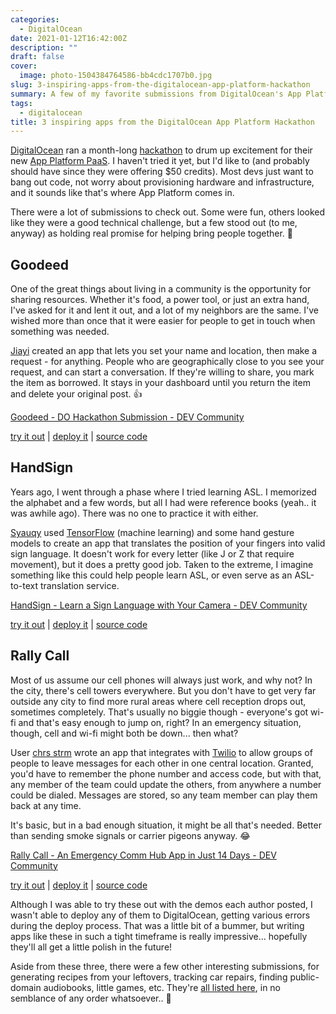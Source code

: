 ```yaml
---
categories:
  - DigitalOcean
date: 2021-01-12T16:42:00Z
description: ""
draft: false
cover:
  image: photo-1504384764586-bb4cdc1707b0.jpg
slug: 3-inspiring-apps-from-the-digitalocean-app-platform-hackathon
summary: A few of my favorite submissions from DigitalOcean's App Platform hackathon, that hold real promise for bringing people together!
tags:
  - digitalocean
title: 3 inspiring apps from the DigitalOcean App Platform Hackathon
---
```

[DigitalOcean](https://m.do.co/c/448f25462030) ran a month-long [hackathon](https://dev.to/devteam/announcing-the-digitalocean-app-platform-hackathon-on-dev-2i1k) to drum up excitement for their new [App Platform PaaS](https://www.digitalocean.com/docs/app-platform/). I haven't tried it yet, but I'd like to (and probably should have since they were offering $50 credits). Most devs just want to bang out code, not worry about provisioning hardware and infrastructure, and it sounds like that's where App Platform comes in.

There were a lot of submissions to check out. Some were fun, others looked like they were a good technical challenge, but a few stood out (to me, anyway) as holding real promise for helping bring people together. 🤝

## Goodeed

One of the great things about living in a community is the opportunity for sharing resources. Whether it's food, a power tool, or just an extra hand, I've asked for it and lent it out, and a lot of my neighbors are the same. I've wished more than once that it were easier for people to get in touch when something was needed.

[Jiayi](https://dev.to/chewypao) created an app that lets you set your name and location, then make a request - for anything. People who are geographically close to you see your request, and can start a conversation. If they're willing to share, you mark the item as borrowed. It stays in your dashboard until you return the item and delete your original post. 👍

[Goodeed - DO Hackathon Submission - DEV Community](https://dev.to/chewypao/do-hackathon-submission-goodeed-app-53c7?ref=grantwinney.com)

[try it out](https://goodeed-app-ugrpa.ondigitalocean.app/) | [deploy it](https://cloud.digitalocean.com/apps/new?repo=https://github.com/annacjy/goodeed-app/tree/main) | [source code](https://github.com/annacjy/goodeed-app)

## HandSign

Years ago, I went through a phase where I tried learning ASL. I memorized the alphabet and a few words, but all I had were reference books (yeah.. it was awhile ago). There was no one to practice it with either.

[Syauqy](https://twitter.com/syauqy) used [TensorFlow](https://www.tensorflow.org/) (machine learning) and some hand gesture models to create an app that translates the position of your fingers into valid sign language. It doesn't work for every letter (like J or Z that require movement), but it does a pretty good job. Taken to the extreme, I imagine something like this could help people learn ASL, or even serve as an ASL-to-text translation service.

[HandSign - Learn a Sign Language with Your Camera - DEV Community](https://dev.to/syauqy/handsign-learn-a-sign-language-with-your-camera-2n5?ref=grantwinney.com)

[try it out](https://handsign-m4qq6.ondigitalocean.app/) | [deploy it](https://cloud.digitalocean.com/apps/new?repo=https://github.com/syauqy/handsign-tensorflow-gatsby/tree/master) | [source code](https://github.com/syauqy/handsign-tensorflow-gatsby)

## Rally Call

Most of us assume our cell phones will always just work, and why not? In the city, there's cell towers everywhere. But you don't have to get very far outside any city to find more rural areas where cell reception drops out, sometimes completely. That's usually no biggie though - everyone's got wi-fi and that's easy enough to jump on, right? In an emergency situation, though, cell and wi-fi might both be down... then what?

User [chrs strm](https://dev.to/chrsstrm) wrote an app that integrates with [Twilio](https://www.twilio.com/docs/voice/twiml) to allow groups of people to leave messages for each other in one central location. Granted, you'd have to remember the phone number and access code, but with that, any member of the team could update the others, from anywhere a number could be dialed. Messages are stored, so any team member can play them back at any time.

It's basic, but in a bad enough situation, it might be all that's needed. Better than sending smoke signals or carrier pigeons anyway. 😂

[Rally Call - An Emergency Comm Hub App in Just 14 Days - DEV Community](https://dev.to/chrsstrm/rally-call-an-emergency-comm-hub-app-in-just-14-days-4kli?ref=grantwinney.com)

[try it out](https://rallycall-lf9t4.ondigitalocean.app/) | [deploy it](https://cloud.digitalocean.com/apps/new?repo=https://github.com/chrsstrm/rallycall/tree/main) | [source code](https://github.com/chrsstrm/rallycall)

Although I was able to try these out with the demos each author posted, I wasn't able to deploy any of them to DigitalOcean, getting various errors during the deploy process. That was a little bit of a bummer, but writing apps like these in such a tight timeframe is really impressive... hopefully they'll all get a little polish in the future!

Aside from these three, there were a few other interesting submissions, for generating recipes from your leftovers, tracking car repairs, finding public-domain audiobooks, little games, etc. They're [all listed here](https://dev.to/t/dohackathon), in no semblance of any order whatsoever.. 😬